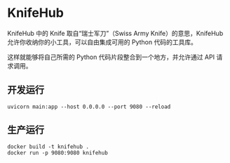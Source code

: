 # KnifeHub 

KnifeHub 中的 Knife 取自“瑞士军刀”（Swiss Army Knife）的意思，KnifeHub 允许你收纳你的小工具，可以自由集成可用的 Python 代码的工具库。

这样就能够将自己所需的 Python 代码片段整合到一个地方，并允许通过 API 请求调用。


## 开发运行

```
uvicorn main:app --host 0.0.0.0 --port 9080 --reload
```

## 生产运行

```
docker build -t knifehub .
docker run -p 9080:9080 knifehub
```

